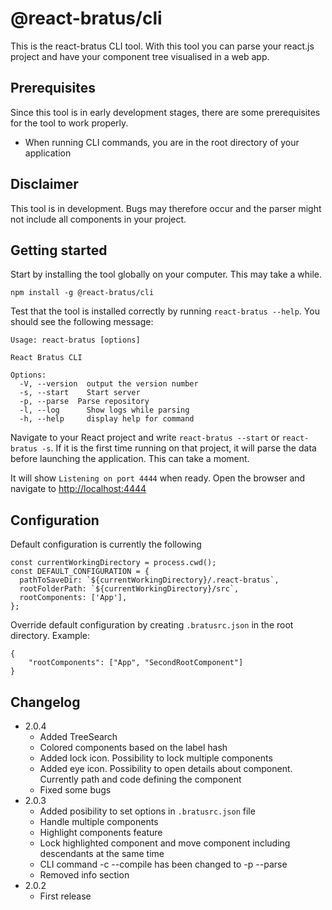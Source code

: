 # @react-bratus/cli

This is the react-bratus CLI tool. With this tool you can parse your react.js project and have your component tree visualised in a web app.

## Prerequisites

Since this tool is in early development stages, there are some prerequisites for the tool to work properly.

- When running CLI commands, you are in the root directory of your application

## Disclaimer

This tool is in development. Bugs may therefore occur and the parser might not include all components in your project.

## Getting started

Start by installing the tool globally on your computer. This may take a while.

`npm install -g @react-bratus/cli`

Test that the tool is installed correctly by running `react-bratus --help`. You should see the following message:

```(text)
Usage: react-bratus [options]

React Bratus CLI

Options:
  -V, --version  output the version number
  -s, --start    Start server
  -p, --parse  Parse repository
  -l, --log      Show logs while parsing
  -h, --help     display help for command
```

Navigate to your React project and write `react-bratus --start` or `react-bratus -s`. If it is the first time running on that project, it will parse the data before launching the application. This can take a moment.

It will show `Listening on port 4444` when ready. Open the browser and navigate to [http://localhost:4444](http://localhost:4444)

## Configuration

Default configuration is currently the following

```(Typescript)
const currentWorkingDirectory = process.cwd();
const DEFAULT_CONFIGURATION = {
  pathToSaveDir: `${currentWorkingDirectory}/.react-bratus`,
  rootFolderPath: `${currentWorkingDirectory}/src`,
  rootComponents: ['App'],
};
```

Override default configuration by creating `.bratusrc.json` in the root directory. Example:

```(json)
{
    "rootComponents": ["App", "SecondRootComponent"]
}
```

## Changelog

- 2.0.4
  - Added TreeSearch
  - Colored components based on the label hash
  - Added lock icon. Possibility to lock multiple components
  - Added eye icon. Possibility to open details about component. Currently path and code defining the component
  - Fixed some bugs
- 2.0.3
  - Added posibility to set options in `.bratusrc.json` file
  - Handle multiple components
  - Highlight components feature
  - Lock highlighted component and move component including descendants at the same time
  - CLI command -c --compile has been changed to -p --parse
  - Removed info section
- 2.0.2
  - First release
